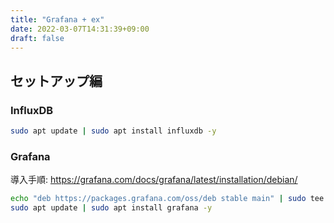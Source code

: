 ```yaml
---
title: "Grafana + ex"
date: 2022-03-07T14:31:39+09:00
draft: false
---
```


## セットアップ編
### InfluxDB
```bash
sudo apt update | sudo apt install influxdb -y
```

### Grafana
導入手順: https://grafana.com/docs/grafana/latest/installation/debian/
```bash
echo "deb https://packages.grafana.com/oss/deb stable main" | sudo tee -a /etc/apt/sources.list.d/grafana.list
sudo apt update | sudo apt install grafana -y
```
